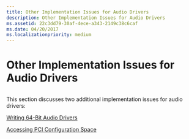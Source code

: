 ```yaml
---
title: Other Implementation Issues for Audio Drivers
description: Other Implementation Issues for Audio Drivers
ms.assetid: 22c3dd79-30af-4ece-a343-2149c38c6caf
ms.date: 04/20/2017
ms.localizationpriority: medium
---
```


# Other Implementation Issues for Audio Drivers


## <span id="other_implementation_issues_for_audio_drivers"></span><span id="OTHER_IMPLEMENTATION_ISSUES_FOR_AUDIO_DRIVERS"></span>


This section discusses two additional implementation issues for audio drivers:

[Writing 64-Bit Audio Drivers](writing-64-bit-audio-drivers.md)

[Accessing PCI Configuration Space](accessing-pci-configuration-space.md)

 

 




